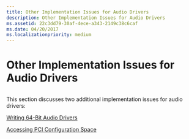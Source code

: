 ```yaml
---
title: Other Implementation Issues for Audio Drivers
description: Other Implementation Issues for Audio Drivers
ms.assetid: 22c3dd79-30af-4ece-a343-2149c38c6caf
ms.date: 04/20/2017
ms.localizationpriority: medium
---
```


# Other Implementation Issues for Audio Drivers


## <span id="other_implementation_issues_for_audio_drivers"></span><span id="OTHER_IMPLEMENTATION_ISSUES_FOR_AUDIO_DRIVERS"></span>


This section discusses two additional implementation issues for audio drivers:

[Writing 64-Bit Audio Drivers](writing-64-bit-audio-drivers.md)

[Accessing PCI Configuration Space](accessing-pci-configuration-space.md)

 

 




